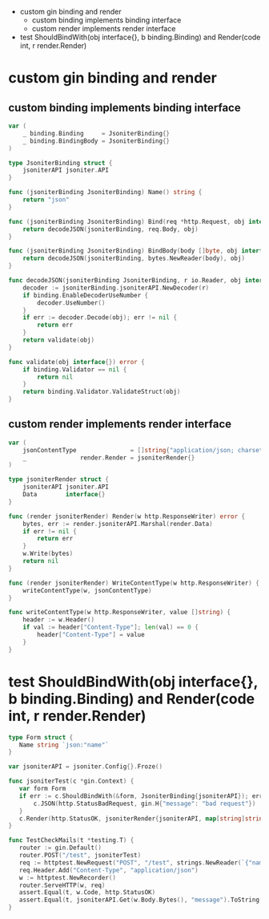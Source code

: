 * custom gin binding and render
    * custom binding implements binding interface
    * custom render implements render interface
* test ShouldBindWith(obj interface{}, b binding.Binding) and  Render(code int, r render.Render)

# custom gin binding and render

## custom binding implements binding interface
```go
var (
	_ binding.Binding     = JsoniterBinding{}
	_ binding.BindingBody = JsoniterBinding{}
)

type JsoniterBinding struct {
	jsoniterAPI jsoniter.API
}

func (jsoniterBinding JsoniterBinding) Name() string {
	return "json"
}

func (jsoniterBinding JsoniterBinding) Bind(req *http.Request, obj interface{}) error {
	return decodeJSON(jsoniterBinding, req.Body, obj)
}

func (jsoniterBinding JsoniterBinding) BindBody(body []byte, obj interface{}) error {
	return decodeJSON(jsoniterBinding, bytes.NewReader(body), obj)
}

func decodeJSON(jsoniterBinding JsoniterBinding, r io.Reader, obj interface{}) error {
	decoder := jsoniterBinding.jsoniterAPI.NewDecoder(r)
	if binding.EnableDecoderUseNumber {
		decoder.UseNumber()
	}
	if err := decoder.Decode(obj); err != nil {
		return err
	}
	return validate(obj)
}

func validate(obj interface{}) error {
	if binding.Validator == nil {
		return nil
	}
	return binding.Validator.ValidateStruct(obj)
}

```
## custom render implements render interface
```go
var (
	jsonContentType               = []string{"application/json; charset=utf-8"}
	_               render.Render = jsoniterRender{}
)

type jsoniterRender struct {
	jsoniterAPI jsoniter.API
	Data        interface{}
}

func (render jsoniterRender) Render(w http.ResponseWriter) error {
	bytes, err := render.jsoniterAPI.Marshal(render.Data)
	if err != nil {
		return err
	}
	w.Write(bytes)
	return nil
}

func (render jsoniterRender) WriteContentType(w http.ResponseWriter) {
	writeContentType(w, jsonContentType)
}

func writeContentType(w http.ResponseWriter, value []string) {
	header := w.Header()
	if val := header["Content-Type"]; len(val) == 0 {
		header["Content-Type"] = value
	}
}

```

# test ShouldBindWith(obj interface{}, b binding.Binding) and  Render(code int, r render.Render)
 ```go
type Form struct {
	Name string `json:"name"`
}

var jsoniterAPI = jsoniter.Config{}.Froze()

func jsoniterTest(c *gin.Context) {
	var form Form
	if err := c.ShouldBindWith(&form, JsoniterBinding{jsoniterAPI}); err != nil {
		c.JSON(http.StatusBadRequest, gin.H{"message": "bad request"})
	}
	c.Render(http.StatusOK, jsoniterRender{jsoniterAPI, map[string]string{"message": "hello " + form.Name}})
}

func TestCheckMails(t *testing.T) {
	router := gin.Default()
	router.POST("/test", jsoniterTest)
	req := httptest.NewRequest("POST", "/test", strings.NewReader(`{"name":"world"}`))
	req.Header.Add("Content-Type", "application/json")
	w := httptest.NewRecorder()
	router.ServeHTTP(w, req)
	assert.Equal(t, w.Code, http.StatusOK)
	assert.Equal(t, jsoniterAPI.Get(w.Body.Bytes(), "message").ToString(), "hello world")
}

```